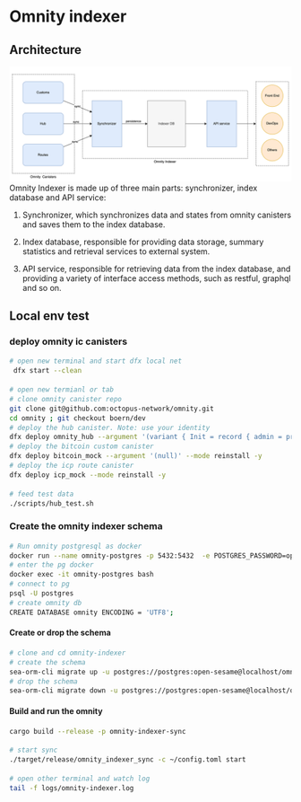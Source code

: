 

# Omnity indexer

## Architecture
![alt text](./assets/architecture.png)  
Omnity Indexer is made up of three main parts: synchronizer, index database and API service: 
 
1. Synchronizer, which synchronizes data and states from omnity canisters and saves them to the index database. 
 
2. Index database, responsible for providing data storage, summary statistics and retrieval services to external system. 
 
3. API service, responsible for retrieving data from the index database, and providing a variety of interface access methods, such as restful, graphql and so on. 

## Local env test

### deploy omnity ic canisters
```bash
# open new terminal and start dfx local net
 dfx start --clean

# open new termianl or tab
# clone omnity canister repo
git clone git@github.com:octopus-network/omnity.git
cd omnity ; git checkout boern/dev
# deploy the hub canister. Note: use your identity
dfx deploy omnity_hub --argument '(variant { Init = record { admin = principal "rv3oc-smtnf-i2ert-ryxod-7uj7v-j7z3q-qfa5c-bhz35-szt3n-k3zks-fqe"} })' --mode reinstall --yes
# deploy the bitcoin custom canister
dfx deploy bitcoin_mock --argument '(null)' --mode reinstall -y
# deploy the icp route canister
dfx deploy icp_mock --mode reinstall -y

# feed test data
./scripts/hub_test.sh

```
### Create the omnity indexer schema 
```bash
# Run omnity postgresql as docker 
docker run --name omnity-postgres -p 5432:5432  -e POSTGRES_PASSWORD=open-sesame -d postgres:12
# enter the pg docker 
docker exec -it omnity-postgres bash
# connect to pg 
psql -U postgres
# create omnity db
CREATE DATABASE omnity ENCODING = 'UTF8';
```

#### Create or drop the schema
```bash
# clone and cd omnity-indexer 
# create the schema
sea-orm-cli migrate up -u postgres://postgres:open-sesame@localhost/omnity
# drop the schema
sea-orm-cli migrate down -u postgres://postgres:open-sesame@localhost/omnity

```

#### Build and run the omnity 

```bash
cargo build --release -p omnity-indexer-sync

# start sync
./target/release/omnity_indexer_sync -c ~/config.toml start

# open other terminal and watch log
tail -f logs/omnity-indexer.log
```